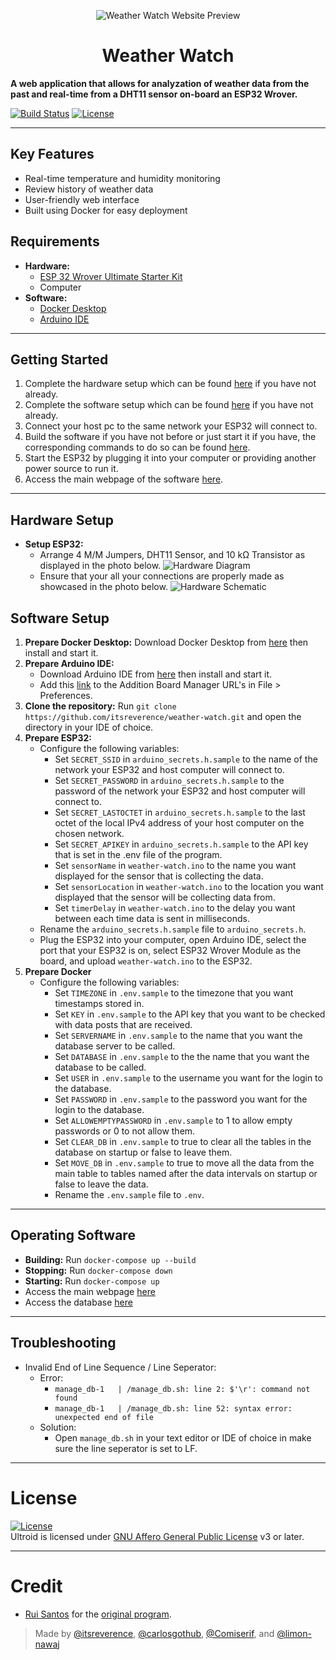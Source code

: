 <p align="center">
  <img src="https://github.com/itsreverence/weather-watch/blob/dev/assets/preview.png" alt="Weather Watch Website Preview">
</p>
<h1 align="center">
  <b>Weather Watch</b>
</h1>

<b>A web application that allows for analyzation of weather data from the past and real-time from a DHT11 sensor on-board an ESP32 Wrover.</b>

[![Build Status](https://img.shields.io/badge/build-testing-brightgreen)](https://github.com/itsreverence/weather-watch/tree/main)
[![License](https://img.shields.io/badge/License-AGPL-yellow.svg)](https://github.com/itsreverence/weather-watch/blob/main/LICENSE) 

---

## Key Features

* Real-time temperature and humidity monitoring
* Review history of weather data
* User-friendly web interface
* Built using Docker for easy deployment

## Requirements

* **Hardware:**
    * [ESP 32 Wrover Ultimate Starter Kit](https://www.amazon.com/FREENOVE-Ultimate-ESP32-WROVER-Included-Compatible/dp/B0CJJJ7BCY/ref=sr_1_3?sr=8-3)
    * Computer
* **Software:**
    * [Docker Desktop](https://www.docker.com/products/docker-desktop/)
    * [Arduino IDE](https://www.arduino.cc/en/software)

---

## Getting Started
1. Complete the hardware setup which can be found [here](#Hardware-Setup) if you have not already.
2. Complete the software setup which can be found [here](#Software-Setup) if you have not already.
3. Connect your host pc to the same network your ESP32 will connect to.
4. Build the software if you have not before or just start it if you have, the corresponding commands to do so can be found [here](#Operating-Software).
5. Start the ESP32 by plugging it into your computer or providing another power source to run it.
6. Access the main webpage of the software [here](http://localhost/esp-weather-station.php).

---

## Hardware Setup
* **Setup ESP32:**
     * Arrange 4 M/M Jumpers, DHT11 Sensor, and 10 kΩ Transistor as displayed in the photo below.
![Hardware Diagram](https://github.com/itsreverence/weather-watch/blob/dev/assets/hardware.png)
     * Ensure that your all your connections are properly made as showcased in the photo below.
![Hardware Schematic](https://github.com/itsreverence/weather-watch/blob/dev/assets/schematic.png)

## Software Setup
1. **Prepare Docker Desktop:** Download Docker Desktop from [here](https://www.docker.com/products/docker-desktop/) then install and start it.
2. **Prepare Arduino IDE:**
      * Download Arduino IDE from [here](https://www.arduino.cc/en/software) then install and start it.
      * Add this [link](https://dl.espressif.com/dl/package_esp32_index.json) to the Addition Board Manager URL's in File > Preferences.
3. **Clone the repository:** Run `git clone https://github.com/itsreverence/weather-watch.git` and open the directory in your IDE of choice.
4. **Prepare ESP32:**
    * Configure the following variables:
      * Set `SECRET_SSID` in `arduino_secrets.h.sample` to the name of the network your ESP32 and host computer will connect to.
      * Set `SECRET_PASSWORD` in `arduino_secrets.h.sample` to the password of the network your ESP32 and host computer will connect to.
      * Set `SECRET_LASTOCTET` in `arduino_secrets.h.sample` to the last octet of the local IPv4 address of your host computer on the chosen network.
      * Set `SECRET_APIKEY` in `arduino_secrets.h.sample` to the API key that is set in the .env file of the program.
      * Set `sensorName` in `weather-watch.ino` to the name you want displayed for the sensor that is collecting the data.
      * Set `sensorLocation` in `weather-watch.ino` to the location you want displayed that the sensor will be collecting data from.
      * Set `timerDelay` in `weather-watch.ino` to the delay you want between each time data is sent in milliseconds.
    * Rename the `arduino_secrets.h.sample` file to `arduino_secrets.h`.
    * Plug the ESP32 into your computer, open Arduino IDE, select the port that your ESP32 is on, select ESP32 Wrover Module as the board, and upload `weather-watch.ino` to the ESP32.
5. **Prepare Docker**
   * Configure the following variables:
      * Set `TIMEZONE` in `.env.sample` to the timezone that you want timestamps stored in.
      * Set `KEY` in `.env.sample` to the API key that you want to be checked with data posts that are received.
      * Set `SERVERNAME` in `.env.sample` to the name that you want the database server to be called.
      * Set `DATABASE` in `.env.sample` to the the name that you want the database to be called.
      * Set `USER` in `.env.sample` to the username you want for the login to the database.
      * Set `PASSWORD` in `.env.sample` to the password you want for the login to the database.
      * Set `ALLOWEMPTYPASSWORD` in `.env.sample` to 1 to allow empty passwords or 0 to not allow them.
      * Set `CLEAR_DB` in `.env.sample` to true to clear all the tables in the database on startup or false to leave them.
      * Set `MOVE_DB` in `.env.sample` to true to move all the data from the main table to tables named after the data intervals on startup or false to leave the data.
      * Rename the `.env.sample` file to `.env`.

---

## Operating Software
* **Building:** Run `docker-compose up --build`
* **Stopping:** Run `docker-compose down`
* **Starting:** Run `docker-compose up`
* Access the main webpage [here](http://localhost/esp-weather-station.php)
* Access the database [here](http://localhost:8001)

---

## Troubleshooting
* Invalid End of Line Sequence / Line Seperator:
  * Error:
    * `manage_db-1   | /manage_db.sh: line 2: $'\r': command not found`
    * `manage_db-1   | /manage_db.sh: line 52: syntax error: unexpected end of file`
  * Solution:
    * Open `manage_db.sh` in your text editor or IDE of choice in make sure the line seperator is set to LF.

---

# License
[![License](https://www.gnu.org/graphics/agplv3-155x51.png)](LICENSE)   
Ultroid is licensed under [GNU Affero General Public License](https://www.gnu.org/licenses/agpl-3.0.en.html) v3 or later.

---

# Credit
* [Rui Santos](https://randomnerdtutorials.com/about) for the [original program](https://github.com/RuiSantosdotme/Cloud-Weather-Station-ESP32-ESP8266).

> Made by [@itsreverence](https://github.com/itsreverence), [@carlosgothub](https://github.com/carlosgothub), [@Comiserif](https://github.com/Comiserif), and [@limon-nawaj](https://github.com/limon-nawaj)    
